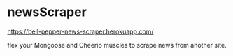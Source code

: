 # newsScraper

https://bell-pepper-news-scraper.herokuapp.com/

flex your Mongoose and Cheerio muscles to scrape news from another site.
